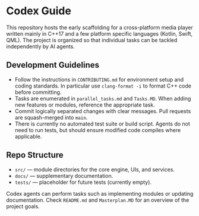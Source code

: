 # Codex Guide

This repository hosts the early scaffolding for a cross-platform media player written mainly in C++17 and a few platform specific languages (Kotlin, Swift, QML). The project is organized so that individual tasks can be tackled independently by AI agents.

## Development Guidelines

- Follow the instructions in `CONTRIBUTING.md` for environment setup and coding standards. In particular use `clang-format -i` to format C++ code before committing.
- Tasks are enumerated in `parallel_tasks.md` and `Tasks.MD`. When adding new features or modules, reference the appropriate task.
- Commit logically separated changes with clear messages. Pull requests are squash-merged into `main`.
- There is currently no automated test suite or build script. Agents do not need to run tests, but should ensure modified code compiles where applicable.

## Repo Structure

- `src/` — module directories for the core engine, UIs, and services.
- `docs/` — supplementary documentation.
- `tests/` — placeholder for future tests (currently empty).

Codex agents can perform tasks such as implementing modules or updating documentation. Check `README.md` and `Masterplan.MD` for an overview of the project goals.
